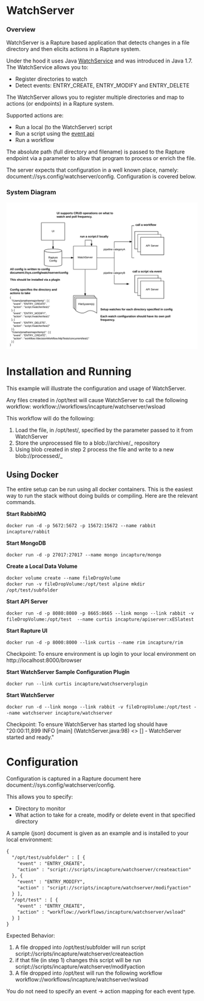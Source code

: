 # WatchServer

### Overview ###
WatchServer is a Rapture based application that detects changes in a file directory and then elicits actions in a Rapture system.

Under the hood it uses Java [WatchService](https://docs.oracle.com/javase/8/docs/api/java/nio/file/WatchService.html) and was introduced in Java 1.7.
The WatchService allows you to:
* Register directories to watch
* Detect events: ENTRY_CREATE, ENTRY_MODIFY and ENTRY_DELETE

The WatchServer allows you to register multiple directories and map to actions (or endpoints) in a Rapture system.

Supported actions are:
* Run a local (to the WatchServer) script
* Run a script using the [event api](http://repo.incapturesolutions.com/apidoc/#_event-api)
* Run a workflow

The absolute path (full directory and filename) is passed to the Rapture endpoint via a parameter to allow that program to process or enrich the file.

The server expects that configuration in a well known place, namely: document://sys.config/watchserver/config. Configuration is covered below.

### System Diagram ###
![System Diagram](/Apps/WatchServer/images/watchservertopology.png)

# Installation and Running #

This example will illustrate the configuration and usage of WatchServer.

Any files created in /opt/test will cause WatchServer to call the following workflow: workflow://workflows/incapture/watchserver/wsload

This workflow will do the following:
1. Load the file, in /opt/test/, specified by the parameter passed to it from WatchServer
2. Store the unprocessed file to a blob://archive/<filename>_<date> repository
3. Using blob created in step 2 process the file and write to a new blob://processed/<newfile>_<date>


## Using Docker ##
The entire setup can be run using all docker containers.  This is the easiest way to run the stack without doing builds or compiling.  Here are the relevant commands.

**Start RabbitMQ**
```
docker run -d -p 5672:5672 -p 15672:15672 --name rabbit incapture/rabbit
```
**Start MongoDB**
```
docker run -d -p 27017:27017 --name mongo incapture/mongo
```
**Create a Local Data Volume**
```
docker volume create --name fileDropVolume
docker run -v fileDropVolume:/opt/test alpine mkdir /opt/test/subfolder
```
**Start API Server**
```
docker run -d -p 8080:8080 -p 8665:8665 --link mongo --link rabbit -v fileDropVolume:/opt/test  --name curtis incapture/apiserver:xESlatest
```
**Start Rapture UI**
```
docker run -d -p 8000:8000 --link curtis --name rim incapture/rim
```
Checkpoint: To ensure environment is up login to your local environment on http://localhost:8000/browser

**Start WatchServer Sample Configuration Plugin**
```
docker run --link curtis incapture/watchserverplugin
```
**Start WatchServer**
```
docker run -d --link mongo --link rabbit -v fileDropVolume:/opt/test --name watchserver incapture/watchserver
```

Checkpoint: To ensure WatchServer has started log should have "20:00:11,899  INFO [main] (WatchServer.java:98) <> [] - WatchServer started and ready."

# Configuration #

Configuration is captured in a Rapture document here document://sys.config/watchserver/config.

This allows you to specify:
* Directory to monitor
* What action to take for a create, modify or delete event in that specified directory

A sample (json) document is given as an example and is installed to your local environment:
```
{
  "/opt/test/subfolder" : [ {
    "event" : "ENTRY_CREATE",
    "action" : "script://scripts/incapture/watchserver/createaction"
  }, {
    "event" : "ENTRY_MODIFY",
    "action" : "script://scripts/incapture/watchserver/modifyaction"
  } ],
  "/opt/test" : [ {
    "event" : "ENTRY_CREATE",
    "action" : "workflow://workflows/incapture/watchserver/wsload"
  } ]
}
```

Expected Behavior:
1. A file dropped into /opt/test/subfolder will run script script://scripts/incapture/watchserver/createaction
2. if that file (in step 1) changes this script will be run script://scripts/incapture/watchserver/modifyaction
3. A file dropped into /opt/test will run the following workflow workflow://workflows/incapture/watchserver/wsload

You do not need to specify an event -> action mapping for each event type.
